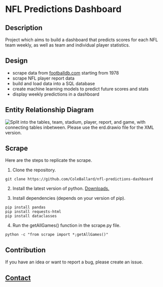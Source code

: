 # NFL Predictions Dashboard

## Description
 
Project which aims to build a dashboard that predicts scores for each NFL team weekly, as well as team and individual player statistics.

## Design

- scrape data from [footballdb.com](https://www.footballdb.com/) starting from 1978
- scrape NFL player report data
- build and load data into a SQL database
- create machine learning models to predict future scores and stats
- display weekly predictions in a dashboard

## Entity Relationship Diagram

![Split into the tables, team, stadium, player, report, and game, with connecting tables inbetween. Please use the erd.drawio file for the XML version.](https://raw.githubusercontent.com/ColeBallard/nfl-predictions-dashboard/main/res/erd.drawio.png)

## Scrape

Here are the steps to replicate the scrape.

1. Clone the repository.

```shell
git clone https://github.com/ColeBallard/nfl-predictions-dashboard
```

2. Install the latest version of python. [Downloads.](https://www.python.org/downloads/)

3. Install dependencies (depends on your version of pip).

```shell
pip install pandas
pip install requests-html
pip install dataclasses
```

4. Run the getAllGames() function in the scrape.py file.

```shell
python -c "from scrape import *;getAllGames()"
```

## Contribution

If you have an idea or want to report a bug, please create an issue.

## **[Contact](https://coleb.io/contact)**
